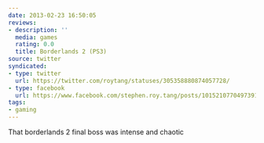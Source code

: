 ```yaml
---
date: 2013-02-23 16:50:05
reviews:
- description: ''
  media: games
  rating: 0.0
  title: Borderlands 2 (PS3)
source: twitter
syndicated:
- type: twitter
  url: https://twitter.com/roytang/statuses/305358880874057728/
- type: facebook
  url: https://www.facebook.com/stephen.roy.tang/posts/10152107704973912
tags:
- gaming
---
```


That borderlands 2 final boss was intense and chaotic